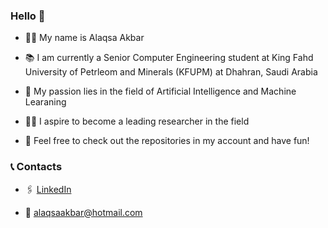 ### Hello 👋
- 👦🏻 My name is Alaqsa Akbar

- 📚 I am currently a Senior Computer Engineering student at King Fahd University of Petrleom and Minerals (KFUPM) at Dhahran, Saudi Arabia

- 🤖 My passion lies in the field of Artificial Intelligence and Machine Learaning

- 🧑‍🔬 I aspire to become a leading researcher in the field

- 🎉 Feel free to check out the repositories in my account and have fun!

### 📞 Contacts
- 🖇️ [LinkedIn](https://www.linkedin.com/in/alaqsa-akbar/)

- 📧 [alaqsaakbar\@hotmail.com](mailto:alaqsaakbar@hotmail.com?)

<!--
**alaqsa-akbar/alaqsa-akbar** is a ✨ _special_ ✨ repository because its `README.md` (this file) appears on your GitHub profile.

Here are some ideas to get you started:

- 🔭 I’m currently working on ...
- 🌱 I’m currently learning ...
- 👯 I’m looking to collaborate on ...
- 🤔 I’m looking for help with ...
- 💬 Ask me about ...
- 📫 How to reach me: ...
- 😄 Pronouns: ...
- ⚡ Fun fact: ...
-->
